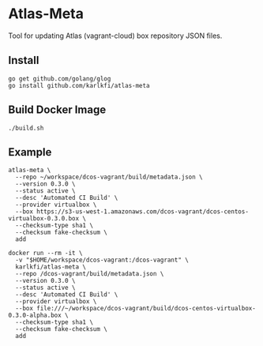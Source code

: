 # Atlas-Meta

Tool for updating Atlas (vagrant-cloud) box repository JSON files.

## Install

```
go get github.com/golang/glog
go install github.com/karlkfi/atlas-meta
```

## Build Docker Image

```
./build.sh
```


## Example

```
atlas-meta \
  --repo ~/workspace/dcos-vagrant/build/metadata.json \
  --version 0.3.0 \
  --status active \
  --desc 'Automated CI Build' \
  --provider virtualbox \
  --box https://s3-us-west-1.amazonaws.com/dcos-vagrant/dcos-centos-virtualbox-0.3.0.box \
  --checksum-type sha1 \
  --checksum fake-checksum \
  add
```

```
docker run --rm -it \
  -v "$HOME/workspace/dcos-vagrant:/dcos-vagrant" \
  karlkfi/atlas-meta \
  --repo /dcos-vagrant/build/metadata.json \
  --version 0.3.0 \
  --status active \
  --desc 'Automated CI Build' \
  --provider virtualbox \
  --box file:///~/workspace/dcos-vagrant/build/dcos-centos-virtualbox-0.3.0-alpha.box \
  --checksum-type sha1 \
  --checksum fake-checksum \
  add
```